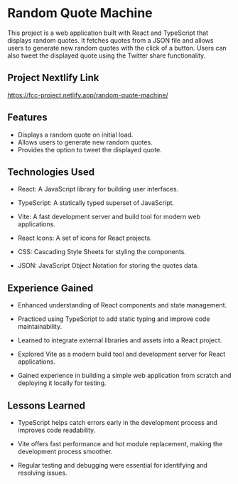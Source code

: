 
# Random Quote Machine

This project is a web application built with React and TypeScript that displays random quotes. It fetches quotes from a JSON file and allows users to generate new random quotes with the click of a button. Users can also tweet the displayed quote using the Twitter share functionality.

## Project Nextlify Link
https://fcc-project.netlify.app/random-quote-machine/

## Features
- Displays a random quote on initial load.
- Allows users to generate new random quotes.
- Provides the option to tweet the displayed quote.

## Technologies Used
- React: A JavaScript library for building user interfaces.

- TypeScript: A statically typed superset of JavaScript.

- Vite: A fast development server and build tool for modern web applications.

- React Icons: A set of icons for React projects.

- CSS: Cascading Style Sheets for styling the components.

- JSON: JavaScript Object Notation for storing the quotes data.

## Experience Gained
- Enhanced understanding of React components and state management.

- Practiced using TypeScript to add static typing and improve code maintainability.

- Learned to integrate external libraries and assets into a React project.

- Explored Vite as a modern build tool and development server for React applications.

- Gained experience in building a simple web application from scratch and deploying it locally for testing.

## Lessons Learned
- TypeScript helps catch errors early in the development process and improves code readability.

- Vite offers fast performance and hot module replacement, making the development process smoother.

- Regular testing and debugging were essential for identifying and resolving issues.

